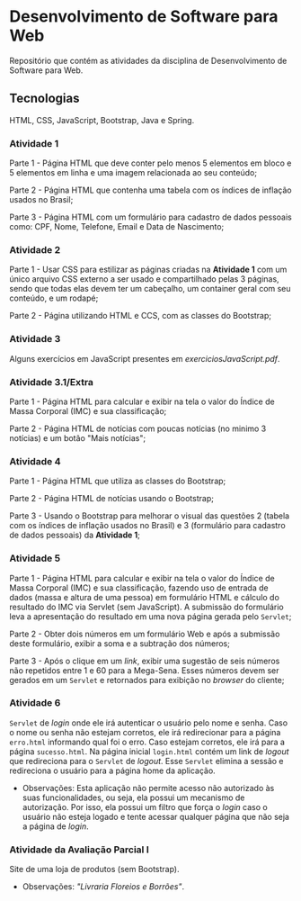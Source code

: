 # Desenvolvimento de Software para Web

Repositório que contém as atividades da disciplina de Desenvolvimento de Software para Web.

## Tecnologias

HTML, CSS, JavaScript, Bootstrap, Java e Spring.

### Atividade 1

Parte 1 - Página HTML que deve conter pelo menos 5 elementos em bloco e 5 elementos em linha e uma imagem relacionada ao seu conteúdo;

Parte 2 - Página HTML que contenha uma tabela com os índices de inflação usados no Brasil;

Parte 3 - Página HTML com um formulário para cadastro de dados pessoais como: CPF, Nome, Telefone, Email e Data de Nascimento;

### Atividade 2 

Parte 1 - Usar CSS para estilizar as páginas criadas na **Atividade 1** com um único arquivo CSS externo a ser usado e compartilhado pelas 3 páginas, sendo que todas elas devem ter um cabeçalho, um container geral com seu conteúdo, e um rodapé;

Parte 2 - Página utilizando HTML e CCS, com as classes do Bootstrap;

### Atividade 3

Alguns exercícios em JavaScript presentes em *exerciciosJavaScript.pdf*.

### Atividade 3.1/Extra

Parte 1 - Página HTML para calcular e exibir na tela o valor do Índice de Massa Corporal (IMC) e sua classificação;

Parte 2 - Página HTML de notícias com poucas notícias (no minimo 3 notícias) e um botão "Mais notícias";

### Atividade 4

Parte 1 - Página HTML que utiliza as classes do Bootstrap;

Parte 2 - Página HTML de notícias usando o Bootstrap;

Parte 3 - Usando o Bootstrap para melhorar o visual das questões 2 (tabela com os índices de inflação usados no Brasil) e 3 (formulário para cadastro de dados pessoais) da **Atividade 1**;

### Atividade 5

Parte 1 - Página HTML para calcular e exibir na tela o valor do Índice de Massa Corporal (IMC) e sua classificação, fazendo uso de entrada de dados (massa e altura de uma pessoa) em formulário HTML e cálculo do resultado do IMC via Servlet (sem JavaScript). A submissão do formulário leva a apresentação do resultado em uma nova página gerada pelo ```Servlet```;

Parte 2 - Obter dois números em um formulário Web e após a submissão deste formulário, exibir a soma e a subtração dos números;

Parte 3 - Após o clique em um *link*, exibir uma sugestão de seis números não repetidos entre 1 e 60 para a Mega-Sena. Esses números devem ser gerados em um ```Servlet``` e retornados para exibição no *browser* do cliente;

### Atividade 6 

```Servlet``` de *login* onde ele irá autenticar o usuário pelo nome e senha. Caso o nome ou senha não estejam corretos, ele irá redirecionar para a página ```erro.html``` informando qual foi o erro. Caso estejam corretos, ele irá para a página ```sucesso.html```. Na página inicial ```login.html``` contém um link de *logout* que redireciona para o ```Servlet``` de *logout*. Esse ```Servlet``` elimina a sessão e redireciona o usuário para a página home da aplicação. 
- Observações: Esta aplicação não permite acesso não autorizado às suas funcionalidades, ou seja, ela possui um mecanismo de autorização. Por isso, ela possui um filtro que força o *login* caso o usuário não esteja logado e tente acessar qualquer página que não seja a página de *login*. 

### Atividade da Avaliação Parcial I 

Site de uma loja de produtos (sem Bootstrap). 
- Observações: *"Livraria Floreios e Borrões"*.
